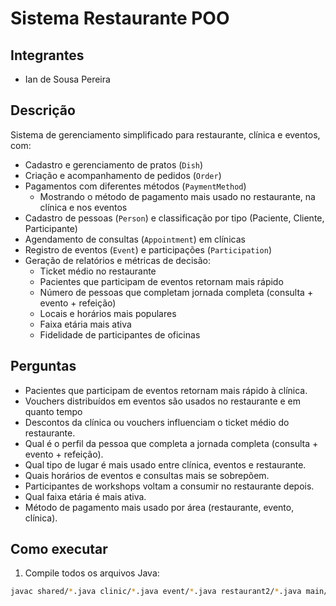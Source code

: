 # Sistema Restaurante POO

## Integrantes
- Ian de Sousa Pereira

## Descrição
Sistema de gerenciamento simplificado para restaurante, clínica e eventos, com:

- Cadastro e gerenciamento de pratos (`Dish`)
- Criação e acompanhamento de pedidos (`Order`)
- Pagamentos com diferentes métodos (`PaymentMethod`)  
  - Mostrando o método de pagamento mais usado no restaurante, na clínica e nos eventos
- Cadastro de pessoas (`Person`) e classificação por tipo (Paciente, Cliente, Participante)
- Agendamento de consultas (`Appointment`) em clínicas
- Registro de eventos (`Event`) e participações (`Participation`)
- Geração de relatórios e métricas de decisão:
  - Ticket médio no restaurante  
  - Pacientes que participam de eventos retornam mais rápido  
  - Número de pessoas que completam jornada completa (consulta + evento + refeição)  
  - Locais e horários mais populares  
  - Faixa etária mais ativa  
  - Fidelidade de participantes de oficinas

## Perguntas
- Pacientes que participam de eventos retornam mais rápido à clínica.
- Vouchers distribuídos em eventos são usados no restaurante e em quanto tempo
- Descontos da clínica ou vouchers influenciam o ticket médio do restaurante.
- Qual é o perfil da pessoa que completa a jornada completa (consulta + evento + refeição).
- Qual tipo de lugar é mais usado entre clínica, eventos e restaurante.
- Quais horários de eventos e consultas mais se sobrepõem.
- Participantes de workshops voltam a consumir no restaurante depois.
- Qual faixa etária é mais ativa.
- Método de pagamento mais usado por área (restaurante, evento, clínica).

## Como executar
1. Compile todos os arquivos Java:
```bash
javac shared/*.java clinic/*.java event/*.java restaurant2/*.java main/*.java